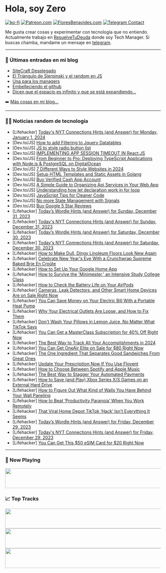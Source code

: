 # Hola, soy Zero

[![ko-fi](https://ko-fi.com/img/githubbutton_sm.svg)](https://ko-fi.com/J3J4N0LUK)
[![Patreon.com](https://img.shields.io/endpoint.svg?url=https%3A%2F%2Fshieldsio-patreon.vercel.app%2Fapi%3Fusername%3Dzerodragon%26type%3Dpatrons&style=for-the-badge)](https://patreon.com/zerodragon)
[![FloresBenavides.com](https://img.shields.io/website?down_message=oops&label=MiBlog&style=for-the-badge&up_message=online&url=https%3A%2F%2Ffloresbenavides.com)](https://floresbenavides.com)
[![Telegram Contact](https://img.shields.io/badge/escr%C3%ADbeme-ZeroDragon-%2326A5E4?style=for-the-badge&logo=telegram)](https://t.me/zerodragon)

Me gusta crear cosas y experimentar con tecnología que no entiendo.
Actualmente trabajo en [ResuelveTuDeuda](http://github.com/resuelve) donde soy Tech Manager.
Si buscas chamba, mandame un mensaje en [telegram](https://t.me/zerodragon).

---

### 📕 Últimas entradas en mi blog
<!-- BLOG-POST-LIST:START -->
- [SiteCraft Desplegado](https://floresbenavides.com/sitecraft-desplegado/)
- [El Triángulo de Sierpinski y el random en JS](https://floresbenavides.com/el-triangulo-de-sierpinski-y-el-random-en-js/)
- [Una para los managers](https://floresbenavides.com/una-para-los-managers/)
- [Embelleciendo el github](https://floresbenavides.com/embelleciendo-el-github/)
- [Dicen que el espacio es infinito y que se está expandiendo…](https://floresbenavides.com/dicen-que-el-espacio-es-infinito-y-que-se-esta-expandiendo/)
<!-- BLOG-POST-LIST:END -->

➡️ [Más cosas en mi blog...](https://floresbenavides.com)

---

### 👨‍💻 Noticias random de tecnología
<!-- TECH-POSTS:START -->
- [Lifehacker] [Today&#39;s NYT Connections Hints &lpar;and Answer&rpar; for Monday, January 1, 2024](https://lifehacker.com/entertainment/nyt-connections-answer-today-january-1-2024)
- [Dev.to/JS] [How to add Filtering to Jquery Datatables](https://dev.to/kingzamzon/how-to-add-filtering-to-jquery-datatables-4jm0)
- [Dev.to/JS] [JS to style radio button list](https://dev.to/anderutan/js-to-style-radio-button-list-51ol)
- [Dev.to/JS] [IMPLEMENTING APP SESSION TIMEOUT IN React.JS](https://dev.to/danmusembi/implementing-app-session-timeout-in-reactjs-5c5e)
- [Dev.to/JS] [From Beginner to Pro: Deploying TypeScript Applications with Node.js &amp; PostgreSQL on DigitalOcean](https://dev.to/vijeth-simha/from-beginner-to-pro-deploying-typescript-applications-with-nodejs-postgresql-on-digitalocean-91k)
- [Dev.to/JS] [7 Different Ways to Style Websites in 2024](https://dev.to/diagonalsharding/7-different-ways-to-style-websites-in-2024-2hme)
- [Dev.to/JS] [Setup HTML Templates and Static Assets in Golang](https://dev.to/kells/setup-html-templates-and-static-assets-in-golang-g95)
- [Dev.to/JS] [Buy Verified Cash App Account](https://dev.to/binanceaccountjp/buy-verified-cash-app-account-7b6)
- [Dev.to/JS] [A Simple Guide to Organizing Api Services in Your Web App](https://dev.to/tazdecoder/a-simple-guide-to-organizing-api-services-in-your-web-app-1o2o)
- [Dev.to/JS] [Understanding how let declaration work in for loop](https://dev.to/i3b/understanding-how-let-declaration-work-in-for-loop-4j44)
- [Dev.to/JS] [JavaScript Tips for Cleaner Code](https://dev.to/ashwan_lal/javascript-tips-for-cleaner-code-2385)
- [Dev.to/JS] [No more State Management with Signals](https://dev.to/decker67/no-more-state-management-with-signals-5ald)
- [Dev.to/JS] [Buy Google 5 Star Reviews](https://dev.to/genecain29/buy-google-5-star-reviews-7k8)
- [Lifehacker] [Today’s Wordle Hints &lpar;and Answer&rpar; for Sunday, December 31, 2023](https://lifehacker.com/entertainment/wordle-answer-today-december-31-2023)
- [Lifehacker] [Today&#39;s NYT Connections Hints &lpar;and Answer&rpar; for Sunday, December 31, 2023](https://lifehacker.com/entertainment/nyt-connections-answer-today-december-31-2023)
- [Lifehacker] [Today’s Wordle Hints &lpar;and Answer&rpar; for Saturday, December 30, 2023](https://lifehacker.com/entertainment/wordle-answer-today-december-30-2023)
- [Lifehacker] [Today&#39;s NYT Connections Hints &lpar;and Answer&rpar; for Saturday, December 30, 2023](https://lifehacker.com/entertainment/nyt-connections-answer-today-december-30-2023)
- [Lifehacker] [How to Make Dull, Dingy Linoleum Floors Look New Again](https://lifehacker.com/home/how-to-restore-linoleum-floors)
- [Lifehacker] [Celebrate New Year&#39;s Eve With a Crunchwrap Supreme Baked Brie En Croûte](https://lifehacker.com/food-drink/crunchwrap-supreme-baked-brie-en-croute-recipe)
- [Lifehacker] [How to Set Up Your Google Home App](https://lifehacker.com/tech/how-to-set-up-google-home-app)
- [Lifehacker] [How to Survive the &#39;Minimester,&#39; an Intensive Study College Class](https://lifehacker.com/family/how-to-survive-minimester-intensive-college-class)
- [Lifehacker] [How to Check the Battery Life on Your AirPods](https://lifehacker.com/tech/how-to-check-your-airpods-battery-life)
- [Lifehacker] [Cameras, Leak Detectors, and Other Smart Home Devices Are on Sale Right Now](https://lifehacker.com/tech/best-deals-on-basic-smart-home-devices)
- [Lifehacker] [You Can Save Money on Your Electric Bill With a Portable Heat Pump](https://lifehacker.com/home/is-a-portable-heat-pump-worth-it)
- [Lifehacker] [Why Your Electrical Outlets Are Loose, and How to Fix Them](https://lifehacker.com/home/loose-electrical-outlets-and-how-to-fix)
- [Lifehacker] [Don&#39;t Wash Your Pillows in Lemon Juice, No Matter What TikTok Says](https://lifehacker.com/home/dont-wash-your-pillows-with-lemons)
- [Lifehacker] [You Can Get a MasterClass Subscription for 40% Off Right Now](https://lifehacker.com/work/masterclass-sale)
- [Lifehacker] [The Best Way to Track All Your Accomplishments in 2024](https://lifehacker.com/best-way-to-track-new-years-resolutions)
- [Lifehacker] [You Can Get OneAir Elite on Sale for $80 Right Now](https://lifehacker.com/oneair-elite-is-on-sale-for-80-right-now-1850855039)
- [Lifehacker] [The One Ingredient That Separates Good Sandwiches From Great Ones](https://lifehacker.com/food-drink/add-herbs-to-sandwiches)
- [Lifehacker] [Update Your Prescription Now If You Use Flovent](https://lifehacker.com/health/update-your-prescription-now-if-you-use-flovent)
- [Lifehacker] [How to Choose Between Spotify and Apple Music](https://lifehacker.com/tech/apple-music-vs-spotify)
- [Lifehacker] [The Best Way to Stagger Your Automated Payments](https://lifehacker.com/money/stagger-automated-payments)
- [Lifehacker] [How to Save &lpar;and Play&rpar; Xbox Series X/S Games on an External Hard Drive](https://lifehacker.com/tech/save-play-xbox-games-external-hard-drive)
- [Lifehacker] [How to Figure Out What Kind of Walls You Have Behind Your Wall Paneling](https://lifehacker.com/home/how-to-figure-out-whats-behind-wall-panels)
- [Lifehacker] [How to Beat ‘Productivity Paranoia’ When You Work Remotely](https://lifehacker.com/work/how-remote-workers-can-beat-productivity-paranoia)
- [Lifehacker] [That Viral Home Depot TikTok ‘Hack’ Isn’t Everything It Seems](https://lifehacker.com/home/the-viral-home-depot-tiktok-hack-isnt-everything-it-seems)
- [Lifehacker] [Today’s Wordle Hints &lpar;and Answer&rpar; for Friday, December 29, 2023](https://lifehacker.com/entertainment/wordle-answer-today-december-29-2023)
- [Lifehacker] [Today&#39;s NYT Connections Hints &lpar;and Answer&rpar; for Friday, December 29, 2023](https://lifehacker.com/entertainment/nyt-connections-answer-today-december-29-2023)
- [Lifehacker] [You Can Get This $50 eSIM Card for $20 Right Now](https://lifehacker.com/this-esim-card-with-50-in-travel-data-credits-is-25-r-1850753994)<!-- TECH-POSTS:END -->

---

### 🎵 Now Playing
<a href="https://spotify-now-playing-dun.vercel.app/now-playing?open"><img src="https://spotify-now-playing-dun.vercel.app/now-playing" width="540" height="64"></a>

### 📈 Top Tracks
<a href="https://spotify-now-playing-dun.vercel.app/top-tracks?i=1&open"><img src="https://spotify-now-playing-dun.vercel.app/top-tracks?i=1" width="540" height="64"></a>
<a href="https://spotify-now-playing-dun.vercel.app/top-tracks?i=2&open"><img src="https://spotify-now-playing-dun.vercel.app/top-tracks?i=2" width="540" height="64"></a>
<a href="https://spotify-now-playing-dun.vercel.app/top-tracks?i=3&open"><img src="https://spotify-now-playing-dun.vercel.app/top-tracks?i=3" width="540" height="64"></a>
